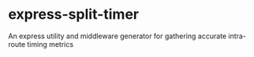 # express-split-timer
An express utility and middleware generator for gathering accurate intra-route timing metrics

